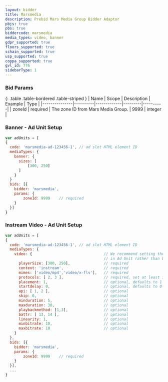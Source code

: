 ```yaml
---
layout: bidder
title: Marsmedia
description: Prebid Mars Media Group Bidder Adaptor
pbjs: true
pbs: true
biddercode: marsmedia
media_types: video, banner
gdpr_supported: true
floors_supported: true
schain_supported: true
usp_supported: true
coppa_supported: true
gvl_id: 776
sidebarType: 1
---
```


### Bid Params

{: .table .table-bordered .table-striped }
| Name          | Scope    | Description | Example | Type     |
|---------------|----------|-------------|---------|----------|
| zoneId | required | The zone ID from Mars Media Group. | 9999 | integer |


### Banner - Ad Unit Setup
```javascript
var adUnits = [
{
  code: 'marsmedia-ad-123456-1', // ad slot HTML element ID  
  mediaTypes: {
    banner: {  
      sizes: [
          [300, 250]
      ]
    }   
  } 
  bids: [{
    bidder: 'marsmedia',
    params: {
        zoneId: 9999    // required 
    }
  }]
}
``` 

### Instream Video - Ad Unit Setup
```javascript
var adUnits = [
{
  code: 'marsmedia-ad-123456-1', // ad slot HTML element ID  
  mediaTypes: {
    video: {                                // We recommend setting the following video params
                                            // in Ad Unit rather than bidder params as per Prebid 4.0 recommendation. 
      playerSize: [300, 250],               // required
      context: 'instream',                  // required
      mimes: ['video/mp4','video/x-flv'],   // required
      protocols: [ 2, 3 ],                  // required, set at least 1 value in array
      placement: 1,                         // optional, defaults to 1 when context = instream
      startdelay: 0,                        // optional, defaults to 0 when context = instream
      api: [ 1, 2 ],                        // optional
      skip: 0,                              // optional
      minduration: 5,                       // optional
      maxduration: 30,                      // optional
      playbackmethod: [1,3],                // optional
      battr: [ 13, 14 ],                    // optional
      linearity: 1,                         // optional
      minbitrate: 10,                       // optional
      maxbitrate: 10                        // optional
    }   
  }, 
  bids: [{
    bidder: 'marsmedia',
    params: {
        zoneId: 9999    // required    
    }
  }],
  ...
}
```
